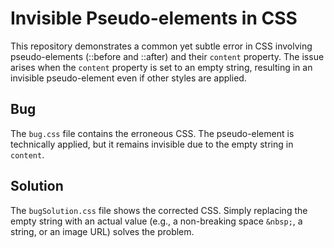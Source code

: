 # Invisible Pseudo-elements in CSS

This repository demonstrates a common yet subtle error in CSS involving pseudo-elements (::before and ::after) and their `content` property.  The issue arises when the `content` property is set to an empty string, resulting in an invisible pseudo-element even if other styles are applied.

## Bug

The `bug.css` file contains the erroneous CSS. The pseudo-element is technically applied, but it remains invisible due to the empty string in `content`. 

## Solution

The `bugSolution.css` file shows the corrected CSS.  Simply replacing the empty string with an actual value (e.g., a non-breaking space `&nbsp;`, a string, or an image URL) solves the problem.